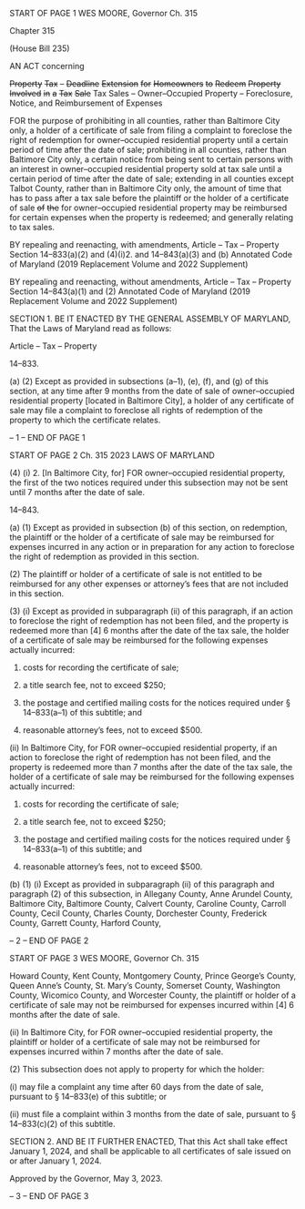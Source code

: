 START OF PAGE 1
WES MOORE, Governor Ch. 315

Chapter 315

(House Bill 235)

AN ACT concerning

~~Property~~ ~~Tax~~ ~~–~~ ~~Deadline~~ ~~Extension~~ ~~for~~ ~~Homeowners~~ ~~to~~ ~~Redeem~~ ~~Property~~
~~Involved~~ ~~in~~ ~~a~~ ~~Tax~~ ~~Sale~~
Tax Sales – Owner–Occupied Property – Foreclosure, Notice, and
Reimbursement of Expenses

FOR the purpose of prohibiting in all counties, rather than Baltimore City only, a holder of
a certificate of sale from filing a complaint to foreclose the right of redemption for
owner–occupied residential property until a certain period of time after the date of
sale; prohibiting in all counties, rather than Baltimore City only, a certain notice
from being sent to certain persons with an interest in owner–occupied residential
property sold at tax sale until a certain period of time after the date of sale; extending
in all counties except Talbot County, rather than in Baltimore City only, the amount
of time that has to pass after a tax sale before the plaintiff or the holder of a
certificate of sale ~~of~~ ~~the~~ for owner–occupied residential property may be reimbursed
for certain expenses when the property is redeemed; and generally relating to tax
sales.

BY repealing and reenacting, with amendments,
Article – Tax – Property
Section 14–833(a)(2) and (4)(i)2. and 14–843(a)(3) and (b)
Annotated Code of Maryland
(2019 Replacement Volume and 2022 Supplement)

BY repealing and reenacting, without amendments,
Article – Tax – Property
Section 14–843(a)(1) and (2)
Annotated Code of Maryland
(2019 Replacement Volume and 2022 Supplement)

SECTION 1. BE IT ENACTED BY THE GENERAL ASSEMBLY OF MARYLAND,
That the Laws of Maryland read as follows:

Article – Tax – Property

14–833.

(a) (2) Except as provided in subsections (a–1), (e), (f), and (g) of this section,
at any time after 9 months from the date of sale of owner–occupied residential property
[located in Baltimore City], a holder of any certificate of sale may file a complaint to
foreclose all rights of redemption of the property to which the certificate relates.

– 1 –
END OF PAGE 1

START OF PAGE 2
Ch. 315 2023 LAWS OF MARYLAND

(4) (i) 2. [In Baltimore City, for] FOR owner–occupied residential
property, the first of the two notices required under this subsection may not be sent until 7
months after the date of sale.

14–843.

(a) (1) Except as provided in subsection (b) of this section, on redemption, the
plaintiff or the holder of a certificate of sale may be reimbursed for expenses incurred in
any action or in preparation for any action to foreclose the right of redemption as provided
in this section.

(2) The plaintiff or holder of a certificate of sale is not entitled to be
reimbursed for any other expenses or attorney’s fees that are not included in this section.

(3) (i) Except as provided in subparagraph (ii) of this paragraph, if an
action to foreclose the right of redemption has not been filed, and the property is redeemed
more than [4] 6 months after the date of the tax sale, the holder of a certificate of sale may
be reimbursed for the following expenses actually incurred:

1. costs for recording the certificate of sale;

2. a title search fee, not to exceed $250;

3. the postage and certified mailing costs for the notices
required under § 14–833(a–1) of this subtitle; and

4. reasonable attorney’s fees, not to exceed $500.

(ii) In Baltimore City, for FOR owner–occupied residential property,
if an action to foreclose the right of redemption has not been filed, and the property is
redeemed more than 7 months after the date of the tax sale, the holder of a certificate of
sale may be reimbursed for the following expenses actually incurred:

1. costs for recording the certificate of sale;

2. a title search fee, not to exceed $250;

3. the postage and certified mailing costs for the notices
required under § 14–833(a–1) of this subtitle; and

4. reasonable attorney’s fees, not to exceed $500.

(b) (1) (i) Except as provided in subparagraph (ii) of this paragraph and
paragraph (2) of this subsection, in Allegany County, Anne Arundel County, Baltimore
City, Baltimore County, Calvert County, Caroline County, Carroll County, Cecil County,
Charles County, Dorchester County, Frederick County, Garrett County, Harford County,

– 2 –
END OF PAGE 2

START OF PAGE 3
WES MOORE, Governor Ch. 315

Howard County, Kent County, Montgomery County, Prince George’s County, Queen Anne’s
County, St. Mary’s County, Somerset County, Washington County, Wicomico County, and
Worcester County, the plaintiff or holder of a certificate of sale may not be reimbursed for
expenses incurred within [4] 6 months after the date of sale.

(ii) In Baltimore City, for FOR owner–occupied residential property,
the plaintiff or holder of a certificate of sale may not be reimbursed for expenses incurred
within 7 months after the date of sale.

(2) This subsection does not apply to property for which the holder:

(i) may file a complaint any time after 60 days from the date of sale,
pursuant to § 14–833(e) of this subtitle; or

(ii) must file a complaint within 3 months from the date of sale,
pursuant to § 14–833(c)(2) of this subtitle.

SECTION 2. AND BE IT FURTHER ENACTED, That this Act shall take effect
January 1, 2024, and shall be applicable to all certificates of sale issued on or after January
1, 2024.

Approved by the Governor, May 3, 2023.

– 3 –
END OF PAGE 3